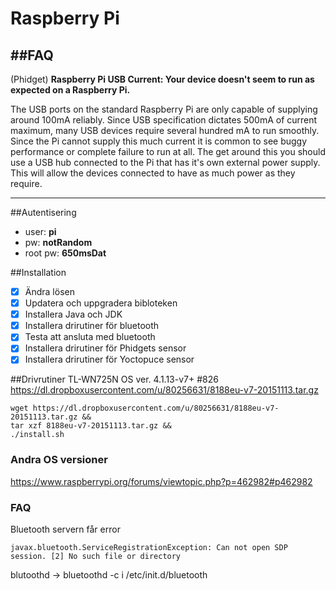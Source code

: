# Raspberry Pi

##FAQ
-----------------------------
(Phidget)
**Raspberry Pi USB Current: Your device doesn't seem to run as expected on a Raspberry Pi.**

The USB ports on the standard Raspberry Pi are only capable of supplying around 100mA reliably. Since USB specification dictates 500mA of current maximum, many USB devices require several hundred mA to run smoothly. Since the Pi cannot supply this much current it is common to see buggy performance or complete failure to run at all. The get around this you should use a USB hub connected to the Pi that has it's own external power supply. This will allow the devices connected to have as much power as they require.

---------------------------------
##Autentisering

* user: **pi**
* pw: **notRandom**
* root pw: **650msDat**

##Installation
- [x] Ändra lösen
- [x] Updatera och uppgradera bibloteken
- [x] Installera Java och JDK
- [x] Installera drirutiner för bluetooth
- [x] Testa att ansluta med bluetooth 
- [x] Installera drirutiner för Phidgets sensor
- [x] Installera drirutiner för Yoctopuce sensor

##Drivrutiner TL-WN725N
OS ver. 4.1.13-v7+ #826
https://dl.dropboxusercontent.com/u/80256631/8188eu-v7-20151113.tar.gz
```
wget https://dl.dropboxusercontent.com/u/80256631/8188eu-v7-20151113.tar.gz &&
tar xzf 8188eu-v7-20151113.tar.gz &&
./install.sh
```
### Andra OS versioner
https://www.raspberrypi.org/forums/viewtopic.php?p=462982#p462982
### FAQ
Bluetooth servern får error
```
javax.bluetooth.ServiceRegistrationException: Can not open SDP session. [2] No such file or directory
```
blutoothd -> bluetoothd -c i /etc/init.d/bluetooth 
